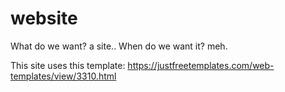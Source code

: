 # website
What do we want? a site.. When do we want it? meh.

This site uses this template:
https://justfreetemplates.com/web-templates/view/3310.html